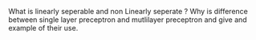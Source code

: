

What is linearly seperable and non Linearly seperate ?
Why is difference between single layer preceptron and mutlilayer preceptron and give and example of their use.

